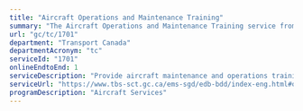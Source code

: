 ```yaml
---
title: "Aircraft Operations and Maintenance Training"
summary: "The Aircraft Operations and Maintenance Training service from Transport Canada is available end-to-end online, according to the GC Service Inventory."
url: "gc/tc/1701"
department: "Transport Canada"
departmentAcronym: "tc"
serviceId: "1701"
onlineEndtoEnd: 1
serviceDescription: "Provide aircraft maintenance and operations training to Transport Canada aviation personnel and other government departments and agencies."
serviceUrl: "https://www.tbs-sct.gc.ca/ems-sgd/edb-bdd/index-eng.html#orgs/program/TC-BTW06/infograph/intro"
programDescription: "Aircraft Services"
---
```

